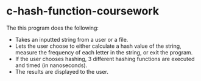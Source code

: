 # c-hash-function-coursework
The this program does the following:
- Takes an inputted string from a user or a file.
- Lets the user choose to either calculate a hash value of the string, measure the frequency of each letter in the string, or exit the program.
- If the user chooses hashing, 3 different hashing functions are executed and timed (in nanoseconds).
- The results are displayed to the user.

